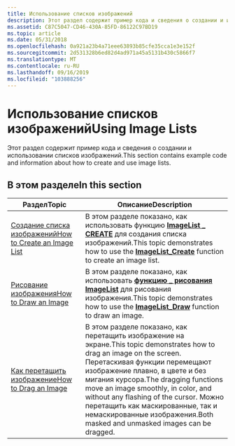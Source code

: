 ```yaml
---
title: Использование списков изображений
description: Этот раздел содержит пример кода и сведения о создании и использовании списков изображений.
ms.assetid: C87C5047-CD46-430A-85FD-86122C97BD19
ms.topic: article
ms.date: 05/31/2018
ms.openlocfilehash: 0a921a23b4a71eee63893b85cfe35cca1e3e152f
ms.sourcegitcommit: 2d531328b6ed82d4ad971a45a5131b430c5866f7
ms.translationtype: MT
ms.contentlocale: ru-RU
ms.lasthandoff: 09/16/2019
ms.locfileid: "103888256"
---
```

# <a name="using-image-lists"></a><span data-ttu-id="002b6-103">Использование списков изображений</span><span class="sxs-lookup"><span data-stu-id="002b6-103">Using Image Lists</span></span>

<span data-ttu-id="002b6-104">Этот раздел содержит пример кода и сведения о создании и использовании списков изображений.</span><span class="sxs-lookup"><span data-stu-id="002b6-104">This section contains example code and information about how to create and use image lists.</span></span>

## <a name="in-this-section"></a><span data-ttu-id="002b6-105">В этом разделе</span><span class="sxs-lookup"><span data-stu-id="002b6-105">In this section</span></span>



| <span data-ttu-id="002b6-106">Раздел</span><span class="sxs-lookup"><span data-stu-id="002b6-106">Topic</span></span>                                                              | <span data-ttu-id="002b6-107">Описание</span><span class="sxs-lookup"><span data-stu-id="002b6-107">Description</span></span>                                                                                                                                                                                                             |
|--------------------------------------------------------------------|-------------------------------------------------------------------------------------------------------------------------------------------------------------------------------------------------------------------------|
| [<span data-ttu-id="002b6-108">Создание списка изображений</span><span class="sxs-lookup"><span data-stu-id="002b6-108">How to Create an Image List</span></span>](create-an-image-list.md)<br/> | <span data-ttu-id="002b6-109">В этом разделе показано, как использовать функцию [**ImageList \_ CREATE**](/windows/desktop/api/Commctrl/nf-commctrl-imagelist_create) для создания списка изображений.</span><span class="sxs-lookup"><span data-stu-id="002b6-109">This topic demonstrates how to use the [**ImageList\_Create**](/windows/desktop/api/Commctrl/nf-commctrl-imagelist_create) function to create an image list.</span></span> <br/>                                                                                      |
| [<span data-ttu-id="002b6-110">Рисование изображения</span><span class="sxs-lookup"><span data-stu-id="002b6-110">How to Draw an Image</span></span>](draw-an-image.md)<br/>               | <span data-ttu-id="002b6-111">В этом разделе показано, как использовать [**функцию \_ рисования ImageList**](/windows/desktop/api/Commctrl/nf-commctrl-imagelist_draw) для рисования изображения.</span><span class="sxs-lookup"><span data-stu-id="002b6-111">This topic demonstrates how to use the [**ImageList\_Draw**](/windows/desktop/api/Commctrl/nf-commctrl-imagelist_draw) function to draw an image.</span></span><br/>                                                                                                  |
| [<span data-ttu-id="002b6-112">Как перетащить изображение</span><span class="sxs-lookup"><span data-stu-id="002b6-112">How to Drag an Image</span></span>](drag-an-image.md)<br/>               | <span data-ttu-id="002b6-113">В этом разделе показано, как перетащить изображение на экране.</span><span class="sxs-lookup"><span data-stu-id="002b6-113">This topic demonstrates how to drag an image on the screen.</span></span> <span data-ttu-id="002b6-114">Перетаскивая функции перемещают изображение плавно, в цвете и без мигания курсора.</span><span class="sxs-lookup"><span data-stu-id="002b6-114">The dragging functions move an image smoothly, in color, and without any flashing of the cursor.</span></span> <span data-ttu-id="002b6-115">Можно перетащить как маскированные, так и немаскированные изображения.</span><span class="sxs-lookup"><span data-stu-id="002b6-115">Both masked and unmasked images can be dragged.</span></span><br/> |



 

 

 





